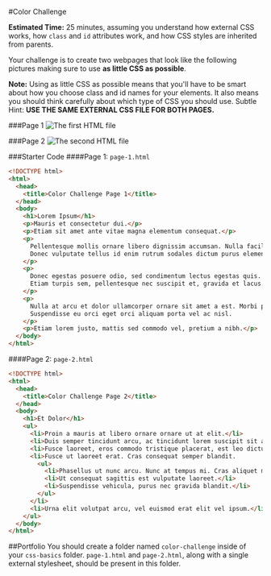 #Color Challenge

**Estimated Time:** 25 minutes, assuming you understand how external CSS works, how `class` and `id` attributes work, and how CSS styles are inherited from parents.

Your challenge is to create two webpages that look like the following pictures making sure to use **as little CSS as possible**.

**Note:** Using as little CSS as possible means that you'll have to be smart about how you choose class and id names for your elements. It also means you should think carefully about which type of CSS you should use. Subtle Hint: **USE THE SAME EXTERNAL CSS FILE FOR BOTH PAGES.**

###Page 1
![The first HTML file](http://christensenacademy.org/modules/css-basics/challenges/color-challenge-page-1.png)

###Page 2
![The second HTML file](http://christensenacademy.org/modules/css-basics/challenges/color-challenge-page-2.png)

###Starter Code
####Page 1: `page-1.html`
```html
<!DOCTYPE html>
<html>
  <head>
    <title>Color Challenge Page 1</title>
  </head>
  <body>
    <h1>Lorem Ipsum</h1>
    <p>Mauris et consectetur dui.</p>
    <p>Etiam sit amet ante vitae magna elementum consequat.</p>
    <p>
      Pellentesque mollis ornare libero dignissim accumsan. Nulla facilisi.
      Donec vulputate tellus id enim rutrum sodales dictum purus elementum.
    </p>
    <p>
      Donec egestas posuere odio, sed condimentum lectus egestas quis.
      Etiam turpis sem, pellentesque nec suscipit et, gravida et lacus.
    </p>
    <p>
      Nulla at arcu et dolor ullamcorper ornare sit amet a est. Morbi porta porta condimentum.
      Suspendisse eu orci eget orci aliquam porta vel ac nisl.
    </p>
    <p>Etiam lorem justo, mattis sed commodo vel, pretium a nibh.</p>
  </body>
</html>
```
####Page 2: `page-2.html`
```html
<!DOCTYPE html>
<html>
  <head>
    <title>Color Challenge Page 2</title>
  </head>
  <body>
    <h1>Et Dolor</h1>
    <ul>
      <li>Proin a mauris at libero ornare ornare ut at elit.</li>
      <li>Duis semper tincidunt arcu, ac tincidunt lorem suscipit sit amet.</li>
      <li>Fusce laoreet, eros commodo tristique placerat, est leo dictum massa, ut rhoncus orci quam eu nunc.</li>
      <li>Fusce ut laoreet erat. Cras consequat semper blandit.
        <ul>
          <li>Phasellus ut nunc arcu. Nunc at tempus mi. Cras aliquet malesuada molestie.</li>
          <li>Ut consequat sagittis est vulputate laoreet.</li>
          <li>Suspendisse vehicula, purus nec gravida blandit.</li>
        </ul>
      </li>
      <li>Urna elit volutpat arcu, vel euismod erat elit vel ipsum.</li>
    </ul> 
  </body>
</html>
```

##Portfolio
You should create a folder named `color-challenge` inside of your `css-basics` folder. `page-1.html` and `page-2.html`, along with a single external stylesheet, should be present in this folder.
